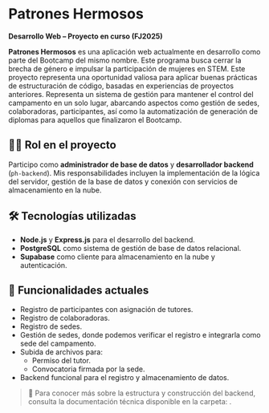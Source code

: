 # Patrones Hermosos

**Desarrollo Web – Proyecto en curso (FJ2025)**

**Patrones Hermosos** es una aplicación web actualmente en desarrollo como parte del Bootcamp del mismo nombre. Este programa busca cerrar la brecha de género e impulsar la participación de mujeres en STEM. Este proyecto representa una oportunidad valiosa para aplicar buenas prácticas de estructuración de código, basadas en experiencias de proyectos anteriores. Representa un sistema de gestión para mantener el control del campamento en un solo lugar, abarcando aspectos como gestión de sedes, colaboradoras, participantes, así como la automatización de generación de diplomas para aquellos que finalizaron el Bootcamp.

## 👩‍💻 Rol en el proyecto

Participo como **administrador de base de datos** y **desarrollador backend** (`ph-backend`). Mis responsabilidades incluyen la implementación de la lógica del servidor, gestión de la base de datos y conexión con servicios de almacenamiento en la nube.

## 🛠️ Tecnologías utilizadas

- **Node.js** y **Express.js** para el desarrollo del backend.
- **PostgreSQL** como sistema de gestión de base de datos relacional.
- **Supabase** como cliente para almacenamiento en la nube y autenticación.

## 🚀 Funcionalidades actuales

- Registro de participantes con asignación de tutores.
- Registro de colaboradoras.
- Registro de sedes.
- Gestión de sedes, donde podemos verificar el registro e integrarla como sede del campamento.
- Subida de archivos para:
  - Permiso del tutor.
  - Convocatoria firmada por la sede.
- Backend funcional para el registro y almacenamiento de datos.

> 📄 Para conocer más sobre la estructura y construcción del backend, consulta la documentación técnica disponible en la carpeta: [](ph-backend/docs).
